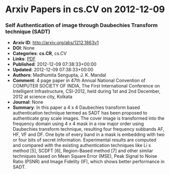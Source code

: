 # Arxiv Papers in cs.CV on 2012-12-09
### Self Authentication of image through Daubechies Transform technique (SADT)
- **Arxiv ID**: http://arxiv.org/abs/1212.1863v1
- **DOI**: None
- **Categories**: **cs.CR**, cs.CV
- **Links**: [PDF](http://arxiv.org/pdf/1212.1863v1)
- **Published**: 2012-12-09 07:38:33+00:00
- **Updated**: 2012-12-09 07:38:33+00:00
- **Authors**: Madhumita Sengupta, J. K. Mandal
- **Comment**: 4 page paper in 47th Annual National Convention of COMPUTER SOCIETY
  OF INDIA, The First International Conference on Intelligent Infrastructure,
  CSI-2012, held during 1st and 2nd December, 2012 at science city, Kolkata
- **Journal**: None
- **Summary**: In this paper a 4 x 4 Daubechies transform based authentication technique termed as SADT has been proposed to authenticate gray scale images. The cover image is transformed into the frequency domain using 4 x 4 mask in a row major order using Daubechies transform technique, resulting four frequency subbands AF, HF, VF and DF. One byte of every band in a mask is embedding with two or four bits of secret information. Experimental results are computed and compared with the existing authentication techniques like Li s method [5], SCDFT [6], Region-Based method [7] and other similar techniques based on Mean Square Error (MSE), Peak Signal to Noise Ratio (PSNR) and Image Fidelity (IF), which shows better performance in SADT.



